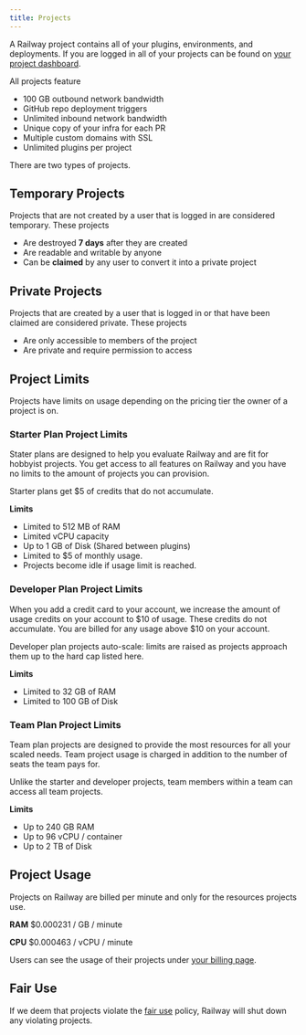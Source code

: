 ```yaml
---
title: Projects
---
```


A Railway project contains all of your plugins, environments, and deployments. If you are logged in all of your projects can be found on [your project dashboard](https://railway.app/dashboard).

All projects feature

- 100 GB outbound network bandwidth
- GitHub repo deployment triggers
- Unlimited inbound network bandwidth
- Unique copy of your infra for each PR
- Multiple custom domains with SSL
- Unlimited plugins per project

There are two types of projects.

## Temporary Projects

Projects that are not created by a user that is logged in are considered temporary. These projects

- Are destroyed **7 days** after they are created
- Are readable and writable by anyone
- Can be **claimed** by any user to convert it into a private project

## Private Projects

Projects that are created by a user that is logged in or that have been claimed are considered private. These projects

- Are only accessible to members of the project
- Are private and require permission to access

## Project Limits

Projects have limits on usage depending on the pricing tier the owner of a project is on.

### Starter Plan Project Limits
Stater plans are designed to help you evaluate Railway and are fit for hobbyist projects. You get access to all features on Railway and you have no limits to the amount of projects you can provision. 

Starter plans get $5 of credits that do not accumulate.

**Limits**

- Limited to 512 MB of RAM
- Limited vCPU capacity
- Up to 1 GB of Disk (Shared between plugins)
- Limited to $5 of monthly usage. 
- Projects become idle if usage limit is reached.
### Developer Plan Project Limits
When you add a credit card to your account, we increase the amount of usage credits on your account to $10 of usage. These credits do not accumulate. You are billed for any usage above $10 on your account.

Developer plan projects auto-scale: limits are raised as projects approach them up to the hard cap listed here.

**Limits**

- Limited to 32 GB of RAM
- Limited to 100 GB of Disk 

### Team Plan Project Limits

Team plan projects are designed to provide the most resources for all your scaled needs. Team project usage is charged in addition to the number of seats the team pays for. 

Unlike the starter and developer projects, team members within a team can access all team projects.

**Limits**


- Up to 240 GB RAM
- Up to 96 vCPU / container
- Up to 2 TB of Disk

## Project Usage

Projects on Railway are billed per minute and only for the resources projects use. 

**RAM**
$0.000231 / GB / minute

**CPU**
$0.000463 / vCPU / minute

Users can see the usage of their projects under [your billing page](https://railway.app/account/billing). 


## Fair Use

If we deem that projects violate the [fair use](https://railway.app/legal/fair-use) policy, Railway will shut down any violating projects. 
